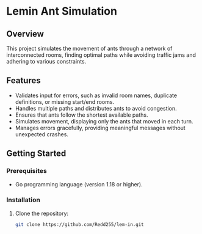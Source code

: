 # Lemin Ant Simulation

## Overview

This project simulates the movement of ants through a network of interconnected rooms, finding optimal paths while avoiding traffic jams and adhering to various constraints.

## Features

- Validates input for errors, such as invalid room names, duplicate definitions, or missing start/end rooms.
- Handles multiple paths and distributes ants to avoid congestion.
- Ensures that ants follow the shortest available paths.
- Simulates movement, displaying only the ants that moved in each turn.
- Manages errors gracefully, providing meaningful messages without unexpected crashes.

## Getting Started

### Prerequisites

- Go programming language (version 1.18 or higher).

### Installation

1. Clone the repository:
   ```bash
   git clone https://github.com/Redd255/lem-in.git
   